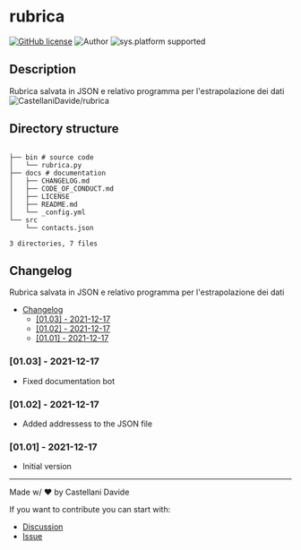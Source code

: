 # rubrica
[![GitHub license](https://img.shields.io/badge/license-GNU-green?style=flat)](https://github.com/CastellaniDavide/rubrica/blob/main/docs/LICENSE)
![Author](https://img.shields.io/badge/author-Castellani%20Davide-green?style=flat)
![sys.platform supported](https://img.shields.io/badge/OS%20platform%20supported-all-blue?style=flat) 

##  Description 
Rubrica salvata in JSON e relativo programma per l'estrapolazione dei dati
![CastellaniDavide/rubrica](https://opengraph.githubassets.com/0d6c3861c42f7cb1f5ab60c4e2518eee8f6597ca36156377938b078dc83899d5/CastellaniDavide/rubrica)
##  Directory structure 

```

├── bin # source code
│   └── rubrica.py
├── docs # documentation
│   ├── CHANGELOG.md
│   ├── CODE_OF_CONDUCT.md
│   ├── LICENSE
│   ├── README.md
│   └── _config.yml
└── src
    └── contacts.json

3 directories, 7 files
```
##  Changelog 

Rubrica salvata in JSON e relativo programma per l'estrapolazione dei dati

- [ Changelog ](#changelog)
  - [[01.03] - 2021-12-17](#0103---2021-12-17)
  - [[01.02] - 2021-12-17](#0102---2021-12-17)
  - [[01.01] - 2021-12-17](#0101---2021-12-17)

### [01.03] - 2021-12-17
 - Fixed documentation bot

### [01.02] - 2021-12-17
 - Added addressess to the JSON file

### [01.01] - 2021-12-17
 - Initial version

---
Made w/ :heart: by Castellani Davide

If you want to contribute you can start with:
- [Discussion](https://github.com/CastellaniDavide/rubrica/discussions)
- [Issue](https://github.com/CastellaniDavide/rubrica/issues/new)
